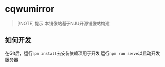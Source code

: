 # cqwumirror

> [!NOTE] 提示
> 本镜像站基于NJU开源镜像站构建
## 如何开发
在Git后，运行`npm install`去安装依赖项用于开发
运行`npm run serve`以启动开发服务器